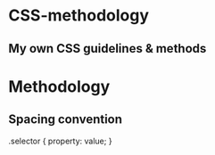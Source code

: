 # CSS-methodology
My own CSS guidelines &amp; methods
--- 

# Methodology 

## Spacing convention 

.selector {
  property: value;
}
